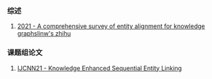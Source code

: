 ### 综述
1. [2021 - A comprehensive survey of entity alignment for knowledge graphs](https://www.sciencedirect.com/science/article/pii/S2666651021000036#bib20)[linw's zhihu](https://zhuanlan.zhihu.com/p/584000723)

### 课题组论文
1. [IJCNN21 - Knowledge Enhanced Sequential Entity Linking](https://ictkc.github.io/files/ijcnn21-Knowledge_Enhanced_Sequential_Entity_Linking.pdf)
